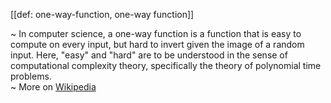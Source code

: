 [[def: one-way-function, one-way function]]

~ In computer science, a one-way function is a function that is easy to compute on every input, but hard to invert given the image of a random input. Here, "easy" and "hard" are to be understood in the sense of computational complexity theory, specifically the theory of polynomial time problems.  
~ More on [Wikipedia](https://en.wikipedia.org/wiki/One-way_function)
